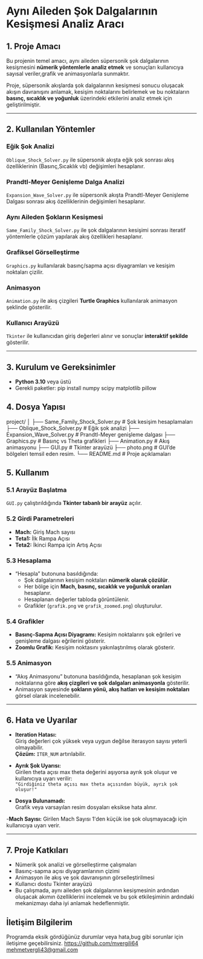 # Aynı Aileden Şok Dalgalarının Kesişmesi Analiz Aracı

## 1. Proje Amacı

Bu projenin temel amacı, aynı aileden süpersonik şok dalgalarının kesişmesini **nümerik yöntemlerle analiz etmek** ve sonuçları kullanıcıya sayısal veriler,grafik ve animasyonlarla sunmaktır.

Proje, süpersonik akışlarda şok dalgalarının kesişmesi sonucu oluşacak akışın davranışını anlamak, kesişim noktalarını belirlemek ve bu noktaların **basınç, sıcaklık ve yoğunluk** üzerindeki etkilerini analiz etmek için geliştirilmiştir.

---

## 2. Kullanılan Yöntemler

### Eğik Şok Analizi
`Oblique_Shock_Solver.py` ile süpersonik akışta eğik şok sonrası akış özelliklerinin (Basınç,Sıcaklık vb) değişimleri hesaplanır.

### Prandtl-Meyer Genişleme Dalga Analizi
`Expansion_Wave_Solver.py` ile süpersonik akışta Prandtl-Meyer Genişleme Dalgası sonrası akış özelliklerinin  değişimleri hesaplanır.

### Aynı Aileden Şokların Kesişmesi
`Same_Family_Shock_Solver.py` ile şok dalgalarının kesişimi sonrası iteratif yöntemlerle çözüm yapılarak akış özellikleri hesaplanır.

### Grafiksel Görselleştirme
`Graphics.py` kullanılarak basınç/sapma açısı diyagramları ve kesişim noktaları çizilir.

### Animasyon
`Animation.py` ile akış çizgileri **Turtle Graphics** kullanılarak animasyon şeklinde gösterilir.

### Kullanıcı Arayüzü
`Tkinter` ile kullanıcıdan giriş değerleri alınır ve sonuçlar **interaktif şekilde** gösterilir.

---

## 3. Kurulum ve Gereksinimler

- **Python 3.10** veya üstü
- Gerekli paketler:
   pip install numpy scipy matplotlib pillow

## 4. Dosya Yapısı
project/
│
├── Same_Family_Shock_Solver.py   # Şok kesişim hesaplamaları
├── Oblique_Shock_Solver.py       # Eğik şok analizi
├── Expansion_Wave_Solver.py      # Prandtl-Meyer genişleme dalgası
├── Graphics.py                   # Basınç vs Theta grafikleri
├── Animation.py                  # Akış animasyonu
├── GUI.py                        # Tkinter arayüzü
├── photo.png                     # GUI’de bölgeleri temsil eden resim.
└── README.md                     # Proje açıklamaları

## 5. Kullanım

### 5.1 Arayüz Başlatma
`GUI.py` çalıştırıldığında **Tkinter tabanlı bir arayüz** açılır.

### 5.2 Girdi Parametreleri
- **Mach:** Giriş Mach sayısı  
- **Teta1:** İlk Rampa Açısı
- **Teta2:** İkinci Rampa için Artış Açısı

### 5.3 Hesaplama
- “Hesapla” butonuna basıldığında:
  - Şok dalgalarının kesişim noktaları **nümerik olarak çözülür**.
  - Her bölge için **Mach, basınç, sıcaklık ve yoğunluk oranları** hesaplanır.
  - Hesaplanan değerler tabloda görüntülenir.
  - Grafikler (`grafik.png` ve `grafik_zoomed.png`) oluşturulur.

### 5.4 Grafikler
- **Basınç-Sapma Açısı Diyagramı:** Kesişim noktalarını şok eğrileri ve genişleme dalgası eğrilerini gösterir.  
- **Zoomlu Grafik:** Kesişim noktasını yakınlaştırılmış olarak gösterir.

### 5.5 Animasyon
- “Akış Animasyonu” butonuna basıldığında, hesaplanan şok kesişim noktalarına göre **akış çizgileri ve şok dalgaları animasyonla** gösterilir.  
- Animasyon sayesinde **şokların yönü, akış hatları ve kesişim noktaları** görsel olarak incelenebilir.

---
## 6. Hata ve Uyarılar

- **Iteration Hatası:**  
  Giriş değerleri çok yüksek veya uygun değilse iterasyon sayısı yeterli olmayabilir.  
  **Çözüm:** `ITER_NUM` artırılabilir.

- **Ayrık Şok Uyarısı:**  
  Girilen theta açısı max theta değerini aşıyorsa ayrık şok oluşur ve kullanıcıya uyarı verilir:  
  `"Girdiğiniz theta açısı max theta açısından büyük, ayrık şok oluşur!"`

- **Dosya Bulunamadı:**  
  Grafik veya varsayılan resim dosyaları eksikse hata alınır.

-**Mach Sayısı:**
  Girilen Mach Sayısı 1'den küçük ise şok oluşmayacağı için kullanıcıya uyarı verir.

---

## 7. Proje Katkıları

- Nümerik şok analizi ve görselleştirme çalışmaları  
- Basınç-sapma açısı diyagramlarının çizimi  
- Animasyon ile akış ve şok davranışının görselleştirilmesi  
- Kullanıcı dostu Tkinter arayüzü
- Bu çalışmada, aynı aileden şok dalgalarının kesişmesinin ardından oluşacak akımın özelliklerini incelemek ve bu şok etkileşiminin ardındaki mekanizmayı daha iyi anlamak hedeflenmiştir.

## İletişim Bilgilerim
Programda eksik gördüğünüz durumlar veya hata,bug gibi sorunlar için iletişime geçebilirsiniz.
https://github.com/mvergili64
mehmetvergli43@gmail.com
